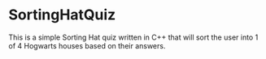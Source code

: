 # SortingHatQuiz
This is a simple Sorting Hat quiz written in C++ that will sort the user into 1 of 4 Hogwarts houses based on their answers.
